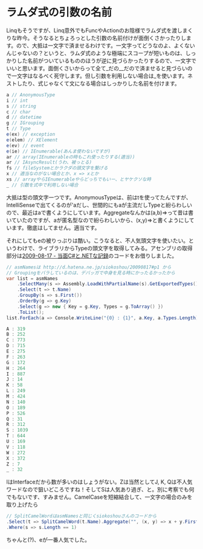 # ラムダ式の引数の名前

Linqもそうですが、Linq意外でもFuncやActionのお陰様でラムダ式を渡しまくりな昨今。そうなるとちょろっとした引数の名前付けが面倒くさかったりします。ので、大抵は一文字で済ませるわけです。一文字ってどうなのよ、よくないんじゃないの？というと、ラムダ式のような極端にスコープが短いものは、しっかりした名前がついているもののほうが逆に見づらかったりするので、一文字でいいと思います。面倒くさいからって全て\_だの__だので済ませると見づらいので一文字はなるべく死守します。但し引数を利用しない場合は_を使います。ネストしたり、式じゃなくて文になる場合はしっかりした名前を付けます。

```csharp
a // AnonymousType
i // int
s // string
c // char
d // datetime
g // IGrouping
t // Type
e(ex) // exception
e(elem) // XElement
e(ev) // event
e(ie) // IEnumerable(あんま使わないですが)
ar // array(IEnumerableの時もこれ使ったりする(適当))
ar // IAsyncResult(うわ、被っとる)
fs // fileSystemとかラクダの頭文字を繋げる
x // 適当なのがない場合とか、x => xとか
xs // arrayやらIEnumerableやらどっちでもいー、とヤケクソな時
_ // 引数を式中で利用しない場合
```

大抵は型の頭文字一つです。AnonymousTypeは、前はtを使ってたんですが、IntelliSenseで出てくるのが'aだし、世間的にもaが主流だしTypeと紛らわしいので、最近はaで書くようにしています。Aggregateなんかは(a,b)=>って昔は書いていたのですが、aが匿名型なので紛らわしいから、(x,y)=>と書くようにしています。徹底はしてません。適当です。

それにしてもeの被りっぷりは酷い。こうなると、不人気頭文字を使いたい。というわけで、ライブラリからTypeの頭文字を取得してみる。アセンブリの取得部分は[2009-08-17 - 当面C#と.NETな記録](http://d.hatena.ne.jp/siokoshou/20090817#p1 "2009-08-17 - 当面C#と.NETな記録")のコードをお借りしました。

```csharp
// asmNamesは http://d.hatena.ne.jp/siokoshou/20090817#p1 から
// Groupingをバラしているのは、デバッガで中身を見る時にかったるかったから
var list = asmNames
    .SelectMany(s => Assembly.LoadWithPartialName(s).GetExportedTypes())
    .Select(t => t.Name)
    .GroupBy(s => s.First())
    .OrderBy(g => g.Key)
    .Select(g => new { Key = g.Key, Types = g.ToArray() })
    .ToList();
list.ForEach(a => Console.WriteLine("{0} : {1}", a.Key, a.Types.Length));

A : 319
B : 252
C : 773
D : 715
E : 275
F : 263
G : 172
H : 264
I : 887
J : 14
K : 58
L : 249
M : 424
N : 140
O : 189
P : 526
Q : 31
R : 312
S : 1039
T : 644
U : 169
V : 118
W : 272
X : 372
Z : 7
_ : 32
```

IはInterfaceだから数が多いのはしょうがない。Zは当然としてJ, K, Qは不人気ワードなので狙いどころですね！そしてSは人気あり過ぎ、と。別に考察でも何でもないです、すみません。CamelCaseを短縮結合して、一文字の場合のみを取り上げたら

```csharp
// SplitCamelWordはasmNamesと同じくsiokoshouさんのコードから
.Select(t => SplitCamelWord(t.Name).Aggregate("", (x, y) => x + y.First(), s => s.ToLower()))
.Where(s => s.Length == 1)
```

ちゃんと(?)、eが一番人気でした。